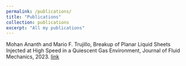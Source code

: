 ```yaml
---
permalink: /publications/
title: "Publications"
collection: publications
excerpt: "All my publications"
---
```


Mohan Ananth and Mario F. Trujillo, Breakup of Planar Liquid Sheets Injected at High Speed in a Quiescent Gas Environment, Journal of Fluid Mechanics, 2023. [link](https://www.cambridge.org/core/journals/journal-of-fluid-mechanics/article/breakup-of-planar-liquid-sheets-injected-at-high-speed-in-a-quiescent-gas-environment/BFEFDD9CD38E81DDE11D5FB902FC0A9E)
